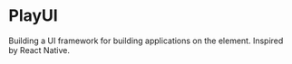PlayUI
=====

Building a UI framework for building applications on the <canvas> element.
Inspired by React Native.
